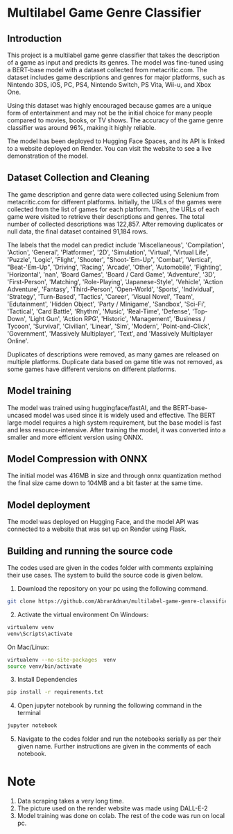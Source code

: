 # Multilabel Game Genre Classifier

## Introduction

This project is a multilabel game genre classifier that takes the description of a game as input and predicts its genres. The model was fine-tuned using a BERT-base model with a dataset collected from metacritic.com. The dataset includes game descriptions and genres for major platforms, such as Nintendo 3DS, iOS, PC, PS4, Nintendo Switch, PS Vita, Wii-u, and Xbox One.

Using this dataset was highly encouraged because games are a unique form of entertainment and may not be the initial choice for many people compared to movies, books, or TV shows. The accuracy of the game genre classifier was around 96%, making it highly reliable.

The model has been deployed to Hugging Face Spaces, and its API is linked to a website deployed on Render. You can visit the website to see a live demonstration of the model.

## Dataset Collection and Cleaning

The game description and genre data were collected using Selenium from metacritic.com for different platforms. Initially, the URLs of the games were collected from the list of games for each platform. Then, the URLs of each game were visited to retrieve their descriptions and genres. The total number of collected descriptions was 122,857. After removing duplicates or null data, the final dataset contained 91,184 rows.

The labels that the model can predict include 'Miscellaneous', 'Compilation', 'Action', 'General', 'Platformer', '2D', 'Simulation', 'Virtual', 'Virtual Life', 'Puzzle', 'Logic', 'Flight', 'Shooter', "Shoot-'Em-Up", 'Combat', 'Vertical', "Beat-'Em-Up", 'Driving', 'Racing', 'Arcade', 'Other', 'Automobile', 'Fighting', 'Horizontal', 'nan', 'Board Games', 'Board / Card Game', 'Adventure', '3D', 'First-Person', 'Matching', 'Role-Playing', 'Japanese-Style', 'Vehicle', 'Action Adventure', 'Fantasy', 'Third-Person', 'Open-World', 'Sports', 'Individual', 'Strategy', 'Turn-Based', 'Tactics', 'Career', 'Visual Novel', 'Team', 'Edutainment', 'Hidden Object', 'Party / Minigame', 'Sandbox', 'Sci-Fi', 'Tactical', 'Card Battle', 'Rhythm', 'Music', 'Real-Time', 'Defense', 'Top-Down', 'Light Gun', 'Action RPG', 'Historic', 'Management', 'Business / Tycoon', 'Survival', 'Civilian', 'Linear', 'Sim', 'Modern', 'Point-and-Click', 'Government', 'Massively Multiplayer', 'Text', and 'Massively Multiplayer Online'.

Duplicates of descriptions were removed, as many games are released on multiple platforms. Duplicate data based on game title was not removed, as some games have different versions on different platforms.

## Model training
The model was trained using huggingface/fastAI, and the BERT-base-uncased model was used since it is widely used and effective. The BERT large model requires a high system requirement, but the base model is fast and less resource-intensive. After training the model, it was converted into a smaller and more efficient version using ONNX.

## Model Compression with ONNX
The initial model was 416MB in size and through onnx quantization method the final size came down to 104MB and a bit faster at the same time.

## Model deployment
The model was deployed on Hugging Face, and the model API was connected to a website that was set up on Render using Flask.


## Building and running the source code

The codes used are given in the codes folder with comments explaining their use cases. The system to build the source code is given below.

1. Download the repository on your pc using the following command. 
```bash
git clone https://github.com/AbrarAdnan/multilabel-game-genre-classifier.git
```
2. Activate the virtual environment
On Windows:
```bash
virtualenv venv
venv\Scripts\activate
```
On Mac/Linux:
```bash
virtualenv --no-site-packages  venv
source venv/bin/activate
```
3. Install Dependencies
```bash
pip install -r requirements.txt
```
4. Open jupyter notebook by running the following command in the terminal 
```bash
jupyter notebook
```
5. Navigate to the codes folder and run the notebooks serially as per their given name. Further instructions are given in the comments of each notebook.

# Note
1. Data scraping takes a very long time.
2. The picture used on the render website was made using DALL-E-2
3. Model training was done on colab. The rest of the code was run on local pc.
